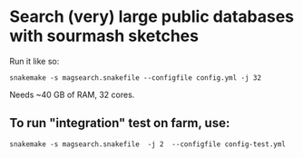 # Search (very) large public databases with sourmash sketches

Run it like so:

```
snakemake -s magsearch.snakefile --configfile config.yml -j 32
```

Needs ~40 GB of RAM, 32 cores.

## To run "integration" test on farm, use:

```
snakemake -s magsearch.snakefile  -j 2  --configfile config-test.yml
```

